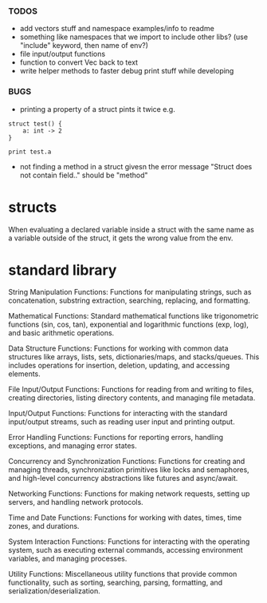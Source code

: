 ### TODOS
* add vectors stuff and namespace examples/info to readme
* something like namespaces that we import to include other libs? (use "include" keyword, then name of env?)
* file input/output functions
* function to convert Vec<u8> back to text
* write helper methods to faster debug print stuff while developing

### BUGS
* printing a property of a struct pints it twice
e.g.
```
struct test() {
    a: int -> 2
}

print test.a
```

* not finding a method in a struct givesn the error message "Struct does not contain field.." should be "method"

# structs
When evaluating a declared variable inside a struct with the same name as a variable outside of the struct, it gets the wrong value from the env.

# standard library
String Manipulation Functions: Functions for manipulating strings, such as concatenation, substring extraction, searching, replacing, and formatting.

Mathematical Functions: Standard mathematical functions like trigonometric functions (sin, cos, tan), exponential and logarithmic functions (exp, log), and basic arithmetic operations.

Data Structure Functions: Functions for working with common data structures like arrays, lists, sets, dictionaries/maps, and stacks/queues. This includes operations for insertion, deletion, updating, and accessing elements.

File Input/Output Functions: Functions for reading from and writing to files, creating directories, listing directory contents, and managing file metadata.

Input/Output Functions: Functions for interacting with the standard input/output streams, such as reading user input and printing output.

Error Handling Functions: Functions for reporting errors, handling exceptions, and managing error states.

Concurrency and Synchronization Functions: Functions for creating and managing threads, synchronization primitives like locks and semaphores, and high-level concurrency abstractions like futures and async/await.

Networking Functions: Functions for making network requests, setting up servers, and handling network protocols.

Time and Date Functions: Functions for working with dates, times, time zones, and durations.

System Interaction Functions: Functions for interacting with the operating system, such as executing external commands, accessing environment variables, and managing processes.

Utility Functions: Miscellaneous utility functions that provide common functionality, such as sorting, searching, parsing, formatting, and serialization/deserialization.